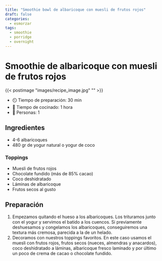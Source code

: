 ```yaml
---
title: "Smoothie bowl de albaricoque con muesli de frutos rojos"
draft: false 
categories: 
  - esmorzar 
tags: 
  - smoothie
  - porridge
  - overnight
---
```

# Smoothie de albaricoque con muesli de frutos rojos

{{< postimage "images/recipe_image.jpg" "" >}}


- ⏲️  Tiempo de preparación: 30 min 
- 🍳 Tiempo de cocinado: 1 hora  
- 🍴 Personas: 1 

## Ingredientes

- 4-6 albaricoques
- 480 gr de yogur natural o yogur de coco

### Toppings

- Muesli de frutos rojos
- Chocolate fundido (más de 85% cacao)
- Coco deshidratado
- Láminas de albaricoque
- Frutos secos al gusto

## Preparación

1. Empezamos quitando el hueso a los albaricoques. Los trituramos junto con el yogur y servimos el batido a los cuencos. Si previamente deshuesamos y congelamos los albaricoques, conseguiremos una textura más cremosa, parecida a la de un helado.
2. Decoramos con nuestros toppings favoritos. En este caso usamos el muesli con frutos rojos, frutos secos (nueces, almendras y anacardos), coco deshidratado a láminas, albaricoque fresco laminado y por último un poco de crema de cacao o chocolate fundido.
